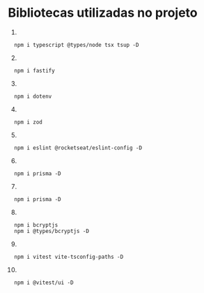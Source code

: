 # Bibliotecas utilizadas no projeto

1.

```
  npm i typescript @types/node tsx tsup -D
```

2.

```
  npm i fastify
```

3.

```
  npm i dotenv
```

4.

```
  npm i zod
```

5.

```
  npm i eslint @rocketseat/eslint-config -D
```

6.

```
  npm i prisma -D
```

7.

```
  npm i prisma -D
```

8.

```
  npm i bcryptjs
  npm i @types/bcryptjs -D
```

9.

```
  npm i vitest vite-tsconfig-paths -D
```

10.

```
  npm i @vitest/ui -D
```
